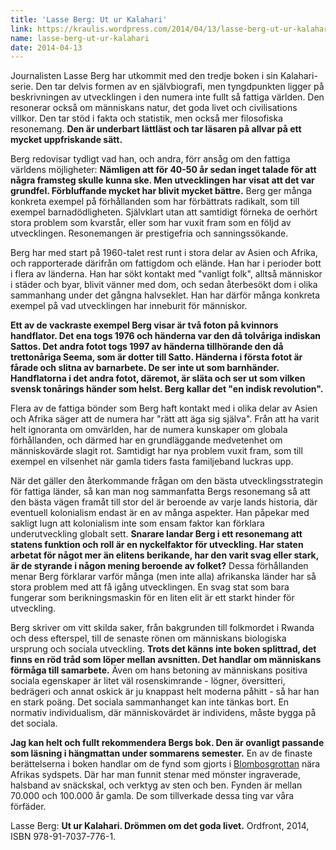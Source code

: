 ```yaml
---
title: 'Lasse Berg: Ut ur Kalahari'
link: https://kraulis.wordpress.com/2014/04/13/lasse-berg-ut-ur-kalahari/
name: lasse-berg-ut-ur-kalahari
date: 2014-04-13
---
```

Journalisten Lasse Berg har utkommit med den tredje boken i sin Kalahari-serie. Den tar delvis formen av en självbiografi, men tyngdpunkten ligger på beskrivningen av utvecklingen i den numera inte fullt så fattiga världen. Den resonerar också om människans natur, det goda livet och civilisations villkor. Den tar stöd i fakta och statistik, men också mer filosofiska resonemang. **Den är underbart lättläst och tar läsaren på allvar på ett mycket uppfriskande sätt.**

Berg redovisar tydligt vad han, och andra, förr ansåg om den fattiga världens möjligheter: **Nämligen att för 40-50 år sedan inget talade för att några framsteg skulle kunna ske. Men utvecklingen har visat att det var grundfel. Förbluffande mycket har blivit mycket bättre.** Berg ger många konkreta exempel på förhållanden som har förbättrats radikalt, som till exempel barnadödligheten. Självklart utan att samtidigt förneka de oerhört stora problem som kvarstår, eller som har vuxit fram som en följd av utvecklingen. Resonemangen är prestigefria och sanningssökande.



Berg har med start på 1960-talet rest runt i stora delar av Asien och Afrika, och rapporterade därifrån om fattigdom och elände. Han har i perioder bott i flera av länderna. Han har sökt kontakt med "vanligt folk", alltså människor i städer och byar, blivit vänner med dom, och sedan återbesökt dom i olika sammanhang under det gångna halvseklet. Han har därför många konkreta exempel på vad utvecklingen har inneburit för människor.

**Ett av de vackraste exempel Berg visar är två foton på kvinnors handflator. Det ena togs 1976 och händerna var den då tolvåriga indiskan Sattos. Det andra fotot togs 1997 av händerna tillhörande den då trettonåriga Seema, som är dotter till Satto. Händerna i första fotot är fårade och slitna av barnarbete. De ser inte ut som barnhänder. Handflatorna i det andra fotot, däremot, är släta och ser ut som vilken svensk tonårings händer som helst. Berg kallar det "en indisk revolution".**

Flera av de fattiga bönder som Berg haft kontakt med i olika delar av Asien och Afrika säger att de numera har "rätt att äga sig själva". Från att ha varit helt ignoranta om omvärlden, har de numera kunskaper om globala förhållanden, och därmed har en grundläggande medvetenhet om människovärde slagit rot. Samtidigt har nya problem vuxit fram, som till exempel en vilsenhet när gamla tiders fasta familjeband luckras upp.

När det gäller den återkommande frågan om den bästa utvecklingsstrategin för fattiga länder, så kan man nog sammanfatta Bergs resonemang så att den bästa vägen framåt till stor del är beroende av varje lands historia, där eventuell kolonialism endast är en av många aspekter. Han påpekar med sakligt lugn att kolonialism inte som ensam faktor kan förklara underutveckling globalt sett. **Snarare landar Berg i ett resonemang att statens funktion och roll är en nyckelfaktor för utveckling. Har staten arbetat för något mer än elitens berikande, har den varit svag eller stark, är de styrande i någon mening beroende av folket?** Dessa förhållanden menar Berg förklarar varför många (men inte alla) afrikanska länder har så stora problem med att få igång utvecklingen. En svag stat som bara fungerar som berikningsmaskin för en liten elit är ett starkt hinder för utveckling.

Berg skriver om vitt skilda saker, från bakgrunden till folkmordet i Rwanda och dess efterspel, till de senaste rönen om människans biologiska ursprung och sociala utveckling. **Trots det känns inte boken splittrad, det finns en röd tråd som löper mellan avsnitten. Det handlar om människans förmåga till samarbete.** Även om hans betoning av människans positiva sociala egenskaper är litet väl rosenskimrande - lögner, översitteri, bedrägeri och annat oskick är ju knappast helt moderna påhitt - så har han en stark poäng. Det sociala sammanhanget kan inte tänkas bort. En normativ individualism, där människovärdet är individens, måste bygga på det sociala.

**Jag kan helt och fullt rekommendera Bergs bok. Den är ovanligt passande som läsning i hängmattan under sommarens semester.** En av de finaste berättelserna i boken handlar om de fynd som gjorts i [Blombosgrottan](http://en.wikipedia.org/wiki/Blombos_Cave) nära Afrikas sydspets. Där har man funnit stenar med mönster ingraverade, halsband av snäckskal, och verktyg av sten och ben. Fynden är mellan 70.000 och 100.000 år gamla. De som tillverkade dessa ting var våra förfäder.

Lasse Berg: **Ut ur Kalahari. Drömmen om det goda livet.** Ordfront, 2014, ISBN 978-91-7037-776-1.

